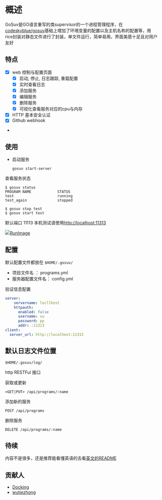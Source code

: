 # 概述
GoSuv是GO语言重写的类supervisor的一个进程管理程序，在[codeskyblue/gosuv](https://github.com/codeskyblue/gosuv)基础上增加了环境变量的配置以及主机名称的配置等，用rice封装对静态文件进行了封装，单文件运行，简单易用，界面美感十足且对用户友好 



## 特点

- [x] web 控制与配置页面
  - [x] 启动, 停止, 日志跟踪, 重载配置
  - [x] 实时查看日志
  - [x] 添加服务
  - [x] 编辑服务
  - [x] 删除服务
  - [x] 可视化查看服务对应的cpu与内存
- [x] HTTP 基本安全认证
- [x] Github webhook
- 

## 使用
* 启动服务

    ```
    gosuv start-server
    ```

查看服务状态

    $ gosuv status
    PROGRAM NAME            STATUS
    test                    running
    test_again              stopped
    
    $ gosuv stop test
    $ gosuv start test

默认端口 11113  本机测试请使用[http://localhost:11313](http://localhost:11313)

![](/media/tiezhong/0000678400004823/goProject/src/github.com/tiezhong2004/gosuv/docs/des.gif)[RunImage](docs/gosuv.gif)

## 配置
默认配置文件都放在 `$HOME/.gosuv/`
    
* 项目文件名 ：     programs.yml
* 服务器配置文件名：    config.yml

验证信息配置

```yml
server:
    servername: locllhost
    httpauth:
      enabled: false
      username: uu
      password: pp
      addr: :11313
client:
  server_url: http://localhost:11313
```

## 默认日志文件位置
`$HOME/.gosuv/log/`

http  RESTFul 接口

获取或更新

`<GET|PUT> /api/programs/:name`

添加新的服务

`POST /api/programs`

删除服务

`DELETE /api/programs/:name`

## 待续
内容不是很多，还是推荐能看懂英语的去看[英文的README](README.md)

## 贡献人
- [Docking](http://miaomia.com)  
- [wutiezhong](https://blog.csdn.net/tiezhong2004)
